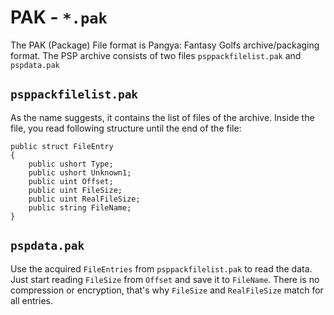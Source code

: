 # PAK - `*.pak`

The PAK (Package) File format is Pangya: Fantasy Golfs archive/packaging format. The PSP archive consists of two files `psppackfilelist.pak` and `pspdata.pak`

## `psppackfilelist.pak`

As the name suggests, it contains the list of files of the archive. Inside the file, you read following structure until the end of the file:

```
public struct FileEntry
{
    public ushort Type;
    public ushort Unknown1;
    public uint Offset;
    public uint FileSize;
    public uint RealFileSize;
    public string FileName;
}
```

## `pspdata.pak`

Use the acquired `FileEntries` from `psppackfilelist.pak` to read the data. Just start reading `FileSize` from `Offset` and save it to `FileName`. There is no compression or encryption, that's why `FileSize` and `RealFileSize` match for all entries.